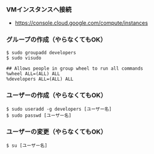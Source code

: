 ### VMインスタンスへ接続

* https://console.cloud.google.com/compute/instances

### グループの作成（やらなくてもOK）

```
$ sudo groupadd developers
$ sudo visudo
```

```
## Allows people in group wheel to run all commands 
%wheel ALL=(ALL) ALL
%developers ALL=(ALL) ALL
```

### ユーザーの作成（やらなくてもOK）

```
$ sudo useradd -g developers [ユーザー名]
$ sudo passwd [ユーザー名]
```

### ユーザーの変更（やらなくてもOK）

```
$ su [ユーザー名]
```

